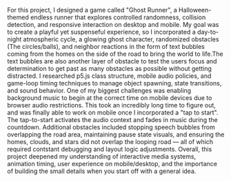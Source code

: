 For this project, I designed a game called "Ghost Runner", a Halloween-themed endless runner that explores controlled randomness, collision detection, and responsive interaction on desktop and mobile. My goal was to create a playful yet suspenseful experience, so I incorporated a day-to-night atmospheric cycle, a glowing ghost character, randomized obstacles (The circles/balls), and neighbor reactions in the form of text bubbles coming from the homes on the side of the road to bring the world to life.The text bubbles are also another layer of obstacle to test the users focus and determination to get past as many obstacles as possible without getting distracted. I researched p5.js class structure, mobile audio policies, and game-loop timing techniques to manage object spawning, state transitions, and sound behavior. One of my biggest challenges was enabling background music to begin at the correct time on mobile devices due to browser audio restrictions. This took an incredibly long time to figure out, and was finally able to work on mobile once I incorporated a "tap to start". The tap-to-start activates the audio context and fades in music during the countdown. Additional obstacles included stopping speech bubbles from overlapping the road area, maintaining pause state visuals, and ensuring the homes, clouds, and stars did not overlap the looping road — all of which required contstant debugging and layout logic adjustments. Overall, this project deepened my understanding of interactive media systems, animation timing, user experience on mobile/desktop, and the importance of building the small details when you start  off with a general idea.
